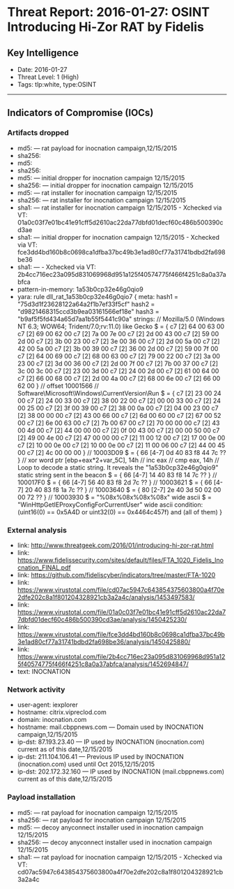# Threat Report: 2016-01-27: OSINT Introducing Hi-Zor RAT by Fidelis


## Key Intelligence
* Date: 2016-01-27
* Threat Level: 1 (High)
* Tags: tlp:white, type:OSINT

---

## Indicators of Compromise (IOCs)
### Artifacts dropped
* md5: <md5> — rat payload for inocnation campaign,12/15/2015
* sha256: <sha256>
* md5: <md5>
* sha256: <sha256>
* md5: <md5> — initial dropper for inocnation campaign 12/15/2015
* sha256: <sha256> — initial dropper for inocnation campaign 12/15/2015
* md5: <md5> — rat installer for inocnation campaign 12/15/2015
* sha256: <sha256> — rat installer for inocnation campaign 12/15/2015
* sha1: <sha1> — rat installer for inocnation campaign 12/15/2015 - Xchecked via VT: 01a0c03f7e01bc41e91cff5d2610ac22da77dbfd01decf60c486b500390cd3ae
* sha1: <sha1> — initial dropper for inocnation campaign 12/15/2015 - Xchecked via VT: fce3dd4bd160b8c0698ca1dfba37bc49b3e1ad80cf77a31741bdbd2fa698be36
* sha1: <sha1> — - Xchecked via VT: 2b4cc716ec23a095d831069968d951a125f40574775f466f4251c8a0a37abfca
* pattern-in-memory: 1a53b0cp32e46g0qio9
* yara: rule dll_rat_1a53b0cp32e46g0qio7
{
meta:
hash1 = "75d3d1f23628122a64a2f1b7ef33f5cf"
hash2 = "d9821468315ccd3b9ea03161566ef18e"
hash3 = "b9af5f5fd434a65d7aa1b55f5441c90a"
strings:
   // Mozilla/5.0 (Windows NT 6.3; WOW64; Trident/7.0;rv:11.0) like Gecko
   $ = { c7 [2] 64 00 63 00 c7 [2] 69 00 62 00 c7 [2] 7a 00 7e 00 c7 [2] 2d 00 43 00 c7 [2] 59
   00 2d 00 c7 [2] 3b 00 23 00 c7 [2] 3e 00 36 00 c7 [2] 2d 00 5a 00 c7 [2] 42 00 5a 00 c7 [2] 3b 00
   39 00 c7 [2] 36 00 2d 00 c7 [2] 59 00 7f 00 c7 [2] 64 00 69 00 c7 [2] 68 00 63 00 c7 [2] 79 00 22
   00 c7 [2] 3a 00 23 00 c7 [2] 3d 00 36 00 c7 [2] 2d 00 7f 00 c7 [2] 7b 00 37 00 c7 [2] 3c 00 3c 00
   c7 [2] 23 00 3d 00 c7 [2] 24 00 2d 00 c7 [2] 61 00 64 00 c7 [2] 66 00 68 00 c7 [2] 2d 00 4a 00 c7
   [2] 68 00 6e 00 c7 [2] 66 00 62 00 } // offset 10001566
   // Software\Microsoft\Windows\CurrentVersion\Run
   $ = { c7 [2] 23 00 24 00 c7 [2] 24 00 33 00 c7 [2] 38 00 22 00 c7 [2] 00 00 33 00 c7 [2] 24
   00 25 00 c7 [2] 3f 00 39 00 c7 [2] 38 00 0a 00 c7 [2] 04 00 23 00 c7 [2] 38 00 00 00 c7 [2] 43 00
   66 00 c7 [2] 6d 00 60 00 c7 [2] 67 00 52 00 c7 [2] 6e 00 63 00 c7 [2] 7b 00 67 00 c7 [2] 70 00 00
   00 c7 [2] 43 00 4d 00 c7 [2] 44 00 00 00 c7 [2] 0f 00 43 00 c7 [2] 00 00 50 00 c7 [2] 49 00 4e 00
   c7 [2] 47 00 00 00 c7 [2] 11 00 12 00 c7 [2] 17 00 0e 00 c7 [2] 10 00 0e 00 c7 [2] 10 00 0e 00 c7
   [2] 11 00 06 00 c7 [2] 44 00 45 00 c7 [2] 4c 00 00 00 } // 10003D09
   $ = { 66 [4-7] 0d 40 83 f8 44 7c ?? }
   // xor word ptr [ebp+eax*2+var_5C], 14h
   // inc eax
   // cmp eax, 14h
   // Loop to decode a static string. It reveals the "1a53b0cp32e46g0qio9" static string sent in the beacon
   $ = { 66 [4-7] 14 40 83 f8 14 7c ?? } // 100017F0
   $ = { 66 [4-7] 56 40 83 f8 2d 7c ?? } // 10003621
   $ = { 66 [4-7] 20 40 83 f8 1a 7c ?? } // 10003640
   $ = { 80 [2-7] 2e 40 3d 50 02 00 00 72 ?? } // 10003930
   $ = "%08x%08x%08x%08x" wide ascii
   $ = "WinHttpGetIEProxyConfigForCurrentUser" wide ascii
condition:
   (uint16(0) == 0x5A4D or uint32(0) == 0x4464c457f) and (all of them)
}

### External analysis
* link: http://www.threatgeek.com/2016/01/introducing-hi-zor-rat.html
* link: https://www.fidelissecurity.com/sites/default/files/FTA_1020_Fidelis_Inocnation_FINAL.pdf
* link: https://github.com/fideliscyber/indicators/tree/master/FTA-1020
* link: https://www.virustotal.com/file/cd07ac5947c643854375603800a4f70e2dfe202c8a1f801204328921cb3a2a4c/analysis/1453497583/
* link: https://www.virustotal.com/file/01a0c03f7e01bc41e91cff5d2610ac22da77dbfd01decf60c486b500390cd3ae/analysis/1450425230/
* link: https://www.virustotal.com/file/fce3dd4bd160b8c0698ca1dfba37bc49b3e1ad80cf77a31741bdbd2fa698be36/analysis/1450425880/
* link: https://www.virustotal.com/file/2b4cc716ec23a095d831069968d951a125f40574775f466f4251c8a0a37abfca/analysis/1452694847/
* text: INOCNATION

### Network activity
* user-agent: iexplorer
* hostname: citrix.vipreclod.com
* domain: inocnation.com
* hostname: mail.cbppnews.com — Domain used by INOCNATION campaign,12/15/2015
* ip-dst: 87.193.23.40 — IP used by INOCNATION (inocnation.com) current as of this date,12/15/2015
* ip-dst: 211.104.106.41 — Previous IP used by INOCNATION (inocnation.com) used until Oct 2015,12/15/2015
* ip-dst: 202.172.32.160 — IP used by INOCNATION (mail.cbppnews.com) current as of this date,12/15/2015

### Payload installation
* md5: <md5> — rat payload for inocnation campaign 12/15/2015
* sha256: <sha256> — rat payload for inocnation campaign 12/15/2015
* md5: <md5> — decoy anyconnect installer used in inocnation campaign 12/15/2015
* sha256: <sha256> — decoy anyconnect installer used in inocnation campaign 12/15/2015
* sha1: <sha1> — rat payload for inocnation campaign 12/15/2015 - Xchecked via VT: cd07ac5947c643854375603800a4f70e2dfe202c8a1f801204328921cb3a2a4c
